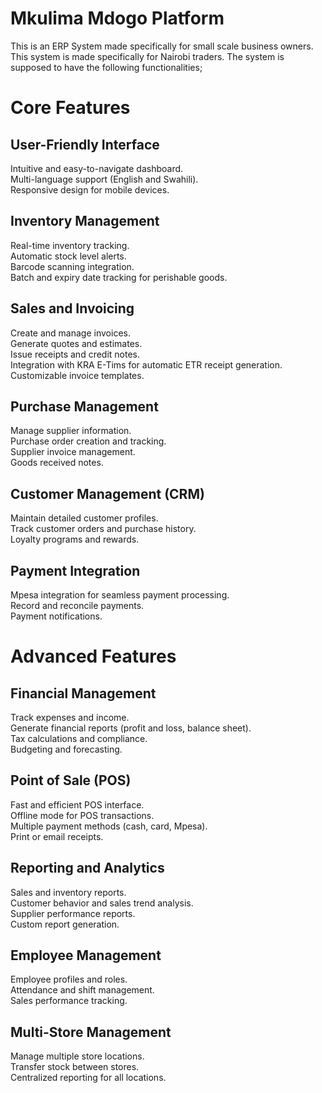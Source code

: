 # Mkulima Mdogo Platform

This is an ERP System made specifically for small scale business owners. This system is made specifically for Nairobi traders. 
The system is supposed to have the following functionalities;

# Core Features

## User-Friendly Interface

Intuitive and easy-to-navigate dashboard.<br>
Multi-language support (English and Swahili).<br>
Responsive design for mobile devices.

## Inventory Management

Real-time inventory tracking.<br>
Automatic stock level alerts.<br>
Barcode scanning integration.<br>
Batch and expiry date tracking for perishable goods.

## Sales and Invoicing

Create and manage invoices.<br>
Generate quotes and estimates.<br>
Issue receipts and credit notes.<br>
Integration with KRA E-Tims for automatic ETR receipt generation.<br>
Customizable invoice templates.

## Purchase Management

Manage supplier information.<br>
Purchase order creation and tracking.<br>
Supplier invoice management.<br>
Goods received notes.

## Customer Management (CRM)

Maintain detailed customer profiles.<br>
Track customer orders and purchase history.<br>
Loyalty programs and rewards.

## Payment Integration

Mpesa integration for seamless payment processing.<br>
Record and reconcile payments.<br>
Payment notifications.

# Advanced Features

## Financial Management

Track expenses and income.<br>
Generate financial reports (profit and loss, balance sheet).<br>
Tax calculations and compliance.<br>
Budgeting and forecasting.

## Point of Sale (POS)

Fast and efficient POS interface.<br>
Offline mode for POS transactions.<br>
Multiple payment methods (cash, card, Mpesa).<br>
Print or email receipts.

## Reporting and Analytics

Sales and inventory reports.<br>
Customer behavior and sales trend analysis.<br>
Supplier performance reports.<br>
Custom report generation.

## Employee Management

Employee profiles and roles.<br>
Attendance and shift management.<br>
Sales performance tracking.

## Multi-Store Management

Manage multiple store locations.<br>
Transfer stock between stores.<br>
Centralized reporting for all locations.
